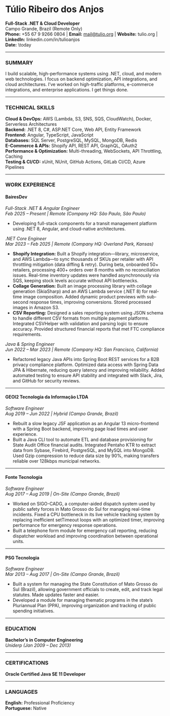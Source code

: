 # Túlio Ribeiro dos Anjos  
**Full-Stack .NET & Cloud Developer**  
Campo Grande, Brazil (Remote Only)  
**Phone:** +55 67 9 9266 0804 | **Email:** mail@tulio.org | **Website:** tulio.org | **LinkedIn:** linkedin.com/in/tulioanjos  
**Date:** \today  

---

### SUMMARY  
I build scalable, high-performance systems using .NET, cloud, and modern web technologies. I focus on backend optimization, API integrations, and cloud architectures. I’ve worked on high-traffic platforms, e-commerce integrations, and enterprise applications. I get things done.  

---

### TECHNICAL SKILLS  
**Cloud & DevOps:** AWS (Lambda, S3, SNS, SQS, CloudWatch), Docker, Serverless Architectures  
**Backend:** .NET 8, C#, ASP.NET Core, Web API, Entity Framework  
**Frontend:** Angular, TypeScript, JavaScript  
**Databases:** SQL Server, PostgreSQL, MySQL, MongoDB, Redis  
**E-Commerce & APIs:** Shopify API, REST API, GraphQL, OAuth2  
**Performance & Optimization:** Multi-threading, WebSockets, API Throttling, Caching  
**Testing & CI/CD:** xUnit, NUnit, GitHub Actions, GitLab CI/CD, Azure Pipelines  

---

### WORK EXPERIENCE  

#### **BairesDev**  
*Full-Stack .NET & Angular Engineer*  
*Feb 2025 – Present | Remote (Company HQ: São Paulo, São Paulo)*  
- Developing full-stack components for a transit management platform using .NET 8, Angular, and cloud-native architectures.  

*.NET Core Engineer*  
*Mar 2023 – Feb 2025 | Remote (Company HQ: Overland Park, Kansas)*  
- **Shopify Integration:** Built a Shopify integration—library, microservice, and AWS Lambda—to sync thousands of SKUs per retailer with API throttling mitigation (data diffing & retry). During beta, onboarded 50+ retailers, processing 400+ orders over 8 months with no reconciliation issues. Real-time inventory updates were handled asynchronously via SQS, keeping stock levels accurate without API bottlenecks.  
- **Collage Generation:** Built an image processing library with collage generation (SkiaSharp) and an AWS Lambda service (.NET 8) for real-time image composition. Added dynamic product previews with sub-second response times, improving conversions. Stored processed images in Amazon S3.  
- **CSV Reporting:** Designed a sales reporting system using JSON schema to handle different CSV formats from multiple payment platforms. Integrated CSVHelper with validation and parsing logic to ensure accuracy. Provided structured financial reports that met FTC compliance requirements.  

*Java & Spring Engineer*  
*Jun 2022 – Mar 2023 | Remote (Company HQ: San Francisco, California)*  
- Refactored legacy Java APIs into Spring Boot REST services for a B2B privacy compliance platform. Optimized data access with Spring Data JPA & Hibernate, reducing query latency and improving reliability. Added automated testing to ensure API stability and integrated with Slack, Jira, and GitHub for security reviews.  

---

#### **GEOI2 Tecnologia da Informação LTDA**  
*Software Engineer*  
*Aug 2019 – Jun 2022 | Hybrid (Campo Grande, Brazil)*  
- Rebuilt a slow legacy JSF application as an Angular 13 micro-frontend with a Spring Boot backend, improving page load times and user experience.  
- Built a Java CLI tool to automate ETL and database provisioning for State Audit Office financial audits. Integrated Pentaho KTR to extract data from Sybase, Firebird, PostgreSQL, and MySQL into MongoDB. Used Gzip compression to reduce data size by 90%, making transfers reliable over 128kbps municipal networks.  

---

#### **Fonte Tecnologia**  
*Software Engineer*  
*Aug 2017 – Aug 2019 | On-Site (Campo Grande, Brazil)*  
- Worked on SIGO-CADG, a computer-aided dispatch system used by public safety forces in Mato Grosso do Sul for managing real-time incidents. Fixed a CPU bottleneck in its live vehicle tracking system by replacing inefficient setTimeout loops with an optimized timer, improving performance for emergency response operations.  
- Built a telephone form module for emergency call reporting, reducing dispatcher workload and improving coordination between operational units.  

---

#### **PSG Tecnologia**  
*Software Engineer*  
*Mar 2013 – Aug 2017 | On-Site (Campo Grande, Brazil)*  
- Built a system for managing the State Constitution of Mato Grosso do Sul (Brazil), allowing government officials to create, edit, and track legal statutes. Made updates faster and easier.  
- Developed a module for managing thematic programs in the state’s Pluriannual Plan (PPA), improving organization and tracking of public spending initiatives.  

---

### EDUCATION  
**Bachelor’s in Computer Engineering**  
*Uniderp (Jan 2009 – Dec 2013)*  

---

### CERTIFICATIONS  
**Oracle Certified Java SE 11 Developer**  

---

### LANGUAGES  
**English:** Professional Proficiency  
**Portuguese:** Native  
